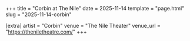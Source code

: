 +++
title = "Corbin at The Nile"
date = 2025-11-14
template = "page.html"
slug = "2025-11-14-corbin"

[extra]
artist = "Corbin"
venue = "The Nile Theater"
venue_url = "https://theniletheatre.com/"
+++
